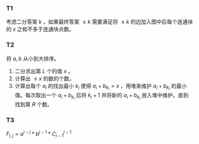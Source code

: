 ### T1

考虑二分答案 $k$ ，如果最终答案 $\leq k$ 需要满足将 $\leq k$ 的边加入图中后每个连通块的 $x$ 之和不多于连通块点数。

### T2

将 $a, b$ 从小到大排序。

1. 二分求出第 $L$ 个的值 $x$ 。
2. 计算出 $\leq x$ 的数的个数。
3. 计算出每个 $a_i$ 的找出最小 $k_i$ 使得 $a_i+b_{k_i} > x$ ，用堆来维护 $a_i+b_{k_i}$ 的最小值。每次取出一个  $a_i+b_{k_i}$ 后将 $k_i+1$ 并将新的 $a_i+b_{k_i}$ 放入堆中维护。直到找到第 $R$ 个数。

### T3

$F_{i,j}=a^{i-j}*b^{j-1}*C_{i-1}^{j-1}$